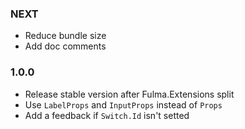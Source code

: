 ### NEXT

* Reduce bundle size
* Add doc comments

### 1.0.0

* Release stable version after Fulma.Extensions split
* Use `LabelProps` and `InputProps` instead of `Props`
* Add a feedback if `Switch.Id` isn't setted
